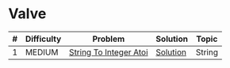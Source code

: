 # Valve

| # | Difficulty | Problem | Solution | Topic |
|---|------------|---------|----------|--------|
| 1 | MEDIUM | [String To Integer Atoi](https://leetcode.com/problems/string-to-integer-atoi) | [Solution](../coding/datastructures/string/StringToInteger.java) | String |
